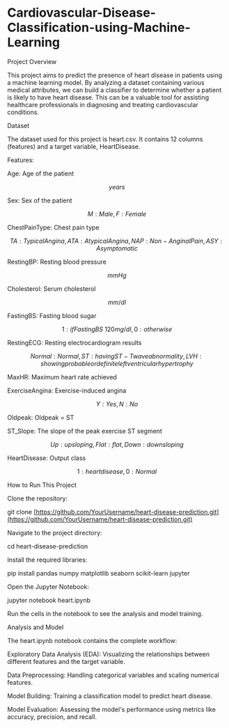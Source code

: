 # Cardiovascular-Disease-Classification-using-Machine-Learning

Project Overview

This project aims to predict the presence of heart disease in patients using a machine learning model. By analyzing a dataset containing various medical attributes, we can build a classifier to determine whether a patient is likely to have heart disease. This can be a valuable tool for assisting healthcare professionals in diagnosing and treating cardiovascular conditions.

Dataset

The dataset used for this project is heart.csv. It contains 12 columns (features) and a target variable, HeartDisease.

Features:

Age: Age of the patient 

$$years$$

Sex: Sex of the patient 

$$M: Male, F: Female$$

ChestPainType: Chest pain type 

$$TA: Typical Angina, ATA: Atypical Angina, NAP: Non-Anginal Pain, ASY: Asymptomatic$$

RestingBP: Resting blood pressure 

$$mm Hg$$

Cholesterol: Serum cholesterol 

$$mm/dl$$

FastingBS: Fasting blood sugar 

$$1: if FastingBS \> 120 mg/dl, 0: otherwise$$

RestingECG: Resting electrocardiogram results 

$$Normal: Normal, ST: having ST-T wave abnormality, LVH: showing probable or definite left ventricular hypertrophy$$

MaxHR: Maximum heart rate achieved

ExerciseAngina: Exercise-induced angina 

$$Y: Yes, N: No$$

Oldpeak: Oldpeak = ST

ST_Slope: The slope of the peak exercise ST segment 

$$Up: upsloping, Flat: flat, Down: downsloping$$

HeartDisease: Output class 

$$1: heart disease, 0: Normal$$

How to Run This Project

Clone the repository:

git clone [https://github.com/YourUsername/heart-disease-prediction.git](https://github.com/YourUsername/heart-disease-prediction.git)



Navigate to the project directory:

cd heart-disease-prediction



Install the required libraries:

pip install pandas numpy matplotlib seaborn scikit-learn jupyter



Open the Jupyter Notebook:

jupyter notebook heart.ipynb



Run the cells in the notebook to see the analysis and model training.

Analysis and Model

The heart.ipynb notebook contains the complete workflow:

Exploratory Data Analysis (EDA): Visualizing the relationships between different features and the target variable.

Data Preprocessing: Handling categorical variables and scaling numerical features.

Model Building: Training a classification model to predict heart disease.

Model Evaluation: Assessing the model's performance using metrics like accuracy, precision, and recall.

